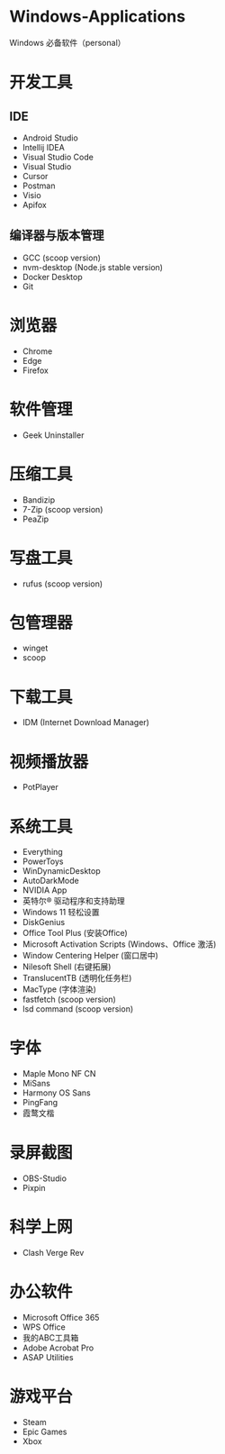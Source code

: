 # Windows-Applications
Windows 必备软件（personal）

# 开发工具

## IDE
- Android Studio
- Intellij IDEA
- Visual Studio Code
- Visual Studio
- Cursor
- Postman
- Visio
- Apifox

## 编译器与版本管理
- GCC (scoop version)
- nvm-desktop (Node.js stable version)
- Docker Desktop
- Git

# 浏览器
- Chrome
- Edge
- Firefox

# 软件管理
- Geek Uninstaller

# 压缩工具
- Bandizip
- 7-Zip (scoop version)
- PeaZip

# 写盘工具
- rufus (scoop version)

# 包管理器
- winget
- scoop

# 下载工具
- IDM (Internet Download Manager)

# 视频播放器
- PotPlayer

# 系统工具
- Everything
- PowerToys
- WinDynamicDesktop
- AutoDarkMode
- NVIDIA App
- 英特尔® 驱动程序和支持助理
- Windows 11 轻松设置
- DiskGenius
- Office Tool Plus (安装Office)
- Microsoft Activation Scripts (Windows、Office 激活)
- Window Centering Helper (窗口居中)
- Nilesoft Shell (右键拓展)
- TranslucentTB (透明化任务栏)
- MacType (字体渲染)
- fastfetch (scoop version)
- lsd command (scoop version)

# 字体
- Maple Mono NF CN
- MiSans
- Harmony OS Sans
- PingFang
- 霞鹜文楷

# 录屏截图
- OBS-Studio
- Pixpin

# 科学上网
- Clash Verge Rev

# 办公软件
- Microsoft Office 365
- WPS Office
- 我的ABC工具箱
- Adobe Acrobat Pro
- ASAP Utilities

# 游戏平台
- Steam
- Epic Games
- Xbox
